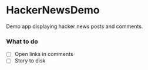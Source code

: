 # HackerNewsDemo
Demo app displaying hacker news posts and comments.

### What to do
- [ ] Open links in comments
- [ ] Story to disk
